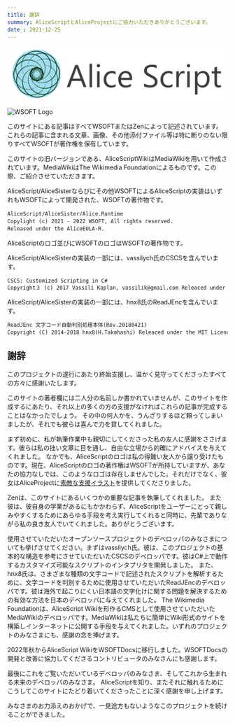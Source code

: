 ```yaml
---
title: 謝辞
summary: AliceScriptとAliceProjectにご協力いただきありがとうございます。
date : 2021-12-25
---
```

![AliceScript Logo](media/AliceScript_logo.png)

![WSOFT Logo](/media/WSOFT-Logo.png)

このサイトにある記事はすべてWSOFTまたはZenによって記述されています。これらの記事に含まれる文章、画像、その他添付ファイル等は特に断りのない限りすべてWSOFTが著作権を保有しています。

このサイトの旧バージョンである、AliceScriptWikiはMediaWikiを用いて作成されています。MediaWikiはThe Wikimedia Foundationによるものです。この際、ご紹介させていただきます。

AliceScript/AliceSisterならびにその他WSOFTによるAliceScriptの実装はいずれもWSOFTによって開発された、WSOFTの著作物です。

```txt title="ライセンス"
AliceScript/AliceSister/Alice.Runtime
Copylight (c) 2021 - 2022 WSOFT, All rights reserved.
Released under the AliceEULA-R.
```

AliceScriptのロゴ並びにWSOFTのロゴはWSOFTの著作物です。

AliceScript/AliceSisterの実装の一部には、vassilych氏のCSCSを含んでいます。

```txt title="ライセンス"
CSCS: Customized Scripting in C#
Copyright３ (c) 2017 Vassili Kaplan, vassilik@gmail.com Releaced under the MIT Licence
```

AliceScript/AliceSisterの実装の一部には、hnx8氏のReadJEncを含んでいます。

```txt title="ライセンス"
ReadJEnc 文字コード自動判別処理本体(Rev.20180421)
Copyright (C) 2014-2018 hnx8(H.Takahashi) Releaced under the MIT Licence
```

## 謝辞
このプロジェクトの遂行にあたり終始支援し、温かく見守ってくださったすべての方々に感謝いたします。

このサイトの著者欄には二人分の名前しか書かれていませんが、このサイトを作成するにあたり、それ以上の多くの方の支援がなければこれらの記事が完成することはなかったでしょう。 その中の何人かを、うんざりするほど頼ってしまいましたが、それでも彼らは喜んで力を貸してくれました。

まず初めに、私が執筆作業中も親切にしてくださった私の友人に感謝をささげます。彼らは私の拙い文章に目を通し、自由な立場から的確にアドバイスを与えてくれました。 なかでも、AliceScriptのロゴは私の得難い友人から譲り受けたものです。現在、AliceScriptのロゴの著作権はWSOFTが所持していますが、あなたの協力なしでは、このようなロゴは存在しませんでした。それだけでなく、彼女はAliceProjectに[素敵な支援イラスト](https://docs.wsoft.ws/products/alice/me/#_5)を提供してくださりました。

Zenは、このサイトにあるいくつかの重要な記事を執筆してくれました。 また彼は、彼自身の学業があるにもかかわらず、AliceScriptをユーザーにとって親しみやすくするためにあらゆる手段を考え実行してくれると同時に、先輩でありながら私の良き友人でいてくれました。ありがとうございます。

使用させていただいたオープンソースプロジェクトのデベロッパのみなさまについても挙げさせてください。まずはvassilych氏。彼は、このプロジェクトの基本的な構造を参考にさせていただいたCSCSのデベロッパです。彼はC#上で動作するカスタマイズ可能なスクリプトのインタプリタを開発しました。 また、hnx8氏は、さまざまな種類の文字コードで記述されたスクリプトを解析するために、文字コードを判別するために使用させていただいたReadJEncのデベロッパです。彼は海外で起こりにくい日本語の文字化けに関する問題を解決するための有効な方法を日本のデベロッパに与えてくれました。 The Wikimedia Foundationは、AliceScript Wikiを形作るCMSとして使用させていただいたMediaWikiのデベロッパです。MediaWikiは私たちに簡単にWiki形式のサイトを構築しインターネットに公開する手段を与えてくれました。いずれのプロジェクトのみなさまにも、感謝の念を捧げます。

2022年秋からAliceScript WikiをWSOFTDocsに移行しました。WSOFTDocsの開発と改善に協力してくださるコントリビュータのみなさんにも感謝します。

最後にこれをご覧いただいているデベロッパのみなさま、そしてこれから生まれる未来のデベロッパのみなさま。 AliceScriptを知り、またそれに触れるためにこうしてこのサイトにたどり着いてくださったことに深く感謝を申し上げます。

みなさまのお力添えのおかげで、一見途方もないようなこのプロジェクトを続けることができました。
